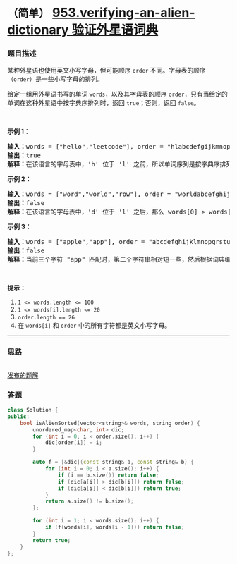 # `（简单）` [953.verifying-an-alien-dictionary 验证外星语词典](https://leetcode-cn.com/problems/verifying-an-alien-dictionary/)

### 题目描述
<p>某种外星语也使用英文小写字母，但可能顺序 <code>order</code> 不同。字母表的顺序（<code>order</code>）是一些小写字母的排列。</p>

<p>给定一组用外星语书写的单词 <code>words</code>，以及其字母表的顺序 <code>order</code>，只有当给定的单词在这种外星语中按字典序排列时，返回 <code>true</code>；否则，返回 <code>false</code>。</p>

<p>&nbsp;</p>

<p><strong>示例 1：</strong></p>

<pre><strong>输入：</strong>words = ["hello","leetcode"], order = "hlabcdefgijkmnopqrstuvwxyz"
<strong>输出：</strong>true
<strong>解释：</strong>在该语言的字母表中，'h' 位于 'l' 之前，所以单词序列是按字典序排列的。</pre>

<p><strong>示例 2：</strong></p>

<pre><strong>输入：</strong>words = ["word","world","row"], order = "worldabcefghijkmnpqstuvxyz"
<strong>输出：</strong>false
<strong>解释：</strong>在该语言的字母表中，'d' 位于 'l' 之后，那么 words[0] > words[1]，因此单词序列不是按字典序排列的。</pre>

<p><strong>示例 3：</strong></p>

<pre><strong>输入：</strong>words = ["apple","app"], order = "abcdefghijklmnopqrstuvwxyz"
<strong>输出：</strong>false
<strong>解释：</strong>当前三个字符 "app" 匹配时，第二个字符串相对短一些，然后根据词典编纂规则 "apple" > "app"，因为 'l' > '∅'，其中 '∅' 是空白字符，定义为比任何其他字符都小（<a href="https://baike.baidu.com/item/%E5%AD%97%E5%85%B8%E5%BA%8F">更多信息</a>）。
</pre>

<p>&nbsp;</p>

<p><strong>提示：</strong></p>

<ol>
	<li><code>1 <= words.length <= 100</code></li>
	<li><code>1 <= words[i].length <= 20</code></li>
	<li><code>order.length == 26</code></li>
	<li>在&nbsp;<code>words[i]</code>&nbsp;和&nbsp;<code>order</code>&nbsp;中的所有字符都是英文小写字母。</li>
</ol>


---
### 思路
```
```

[发布的题解](https://leetcode-cn.com/problems/verifying-an-alien-dictionary/solution/verifying-an-alien-dictionary-by-ikaruga/)

### 答题
``` C++
class Solution {
public:
    bool isAlienSorted(vector<string>& words, string order) {
        unordered_map<char, int> dic;
        for (int i = 0; i < order.size(); i++) {
            dic[order[i]] = i;
        }

        auto f = [&dic](const string& a, const string& b) {
            for (int i = 0; i < a.size(); i++) {
                if (i == b.size()) return false;
                if (dic[a[i]] > dic[b[i]]) return false;
                if (dic[a[i]] < dic[b[i]]) return true;
            }
            return a.size() != b.size();
        };

        for (int i = 1; i < words.size(); i++) {
            if (f(words[i], words[i - 1])) return false;
        }
        return true;
    }
};
```




